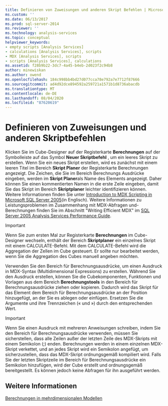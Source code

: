 ```yaml
---
title: Definieren von Zuweisungen und anderen Skript Befehlen | Microsoft-Dokumentation
ms.custom: ''
ms.date: 06/13/2017
ms.prod: sql-server-2014
ms.reviewer: ''
ms.technology: analysis-services
ms.topic: conceptual
helpviewer_keywords:
- empty scripts [Analysis Services]
- calculations [Analysis Services], scripts
- MDX [Analysis Services], scripts
- scripts [Analysis Services], calculations
ms.assetid: f28b9b22-3dc7-4a45-b4eb-2d023f2c94b8
author: minewiskan
ms.author: owend
ms.openlocfilehash: 184c998bb4bd27d077cca78e792a7e7712f87666
ms.sourcegitcommit: ad4d92dce894592a259721a1571b1d8736abacdb
ms.translationtype: MT
ms.contentlocale: de-DE
ms.lasthandoff: 08/04/2020
ms.locfileid: "87620619"
---
```

# <a name="define-assignments-and-other-script-commands"></a>Definieren von Zuweisungen und anderen Skriptbefehlen
  Klicken Sie im Cube-Designer auf der Registerkarte **Berechnungen** auf der Symbolleiste auf das Symbol **Neuer Skriptbefehl** , um ein leeres Skript zu erstellen. Wenn Sie ein neues Skript erstellen, wird es zunächst mit einem leeren Titel im Bereich **Skript Planer** der Registerkarte Berechnungen angezeigt. Die Zeichen, die Sie im Bereich Berechnungs Ausdrücke eingeben, werden im **Skript Planer**als Name des Elements angezeigt. Daher können Sie einen kommentierten Namen in die erste Zeile eingeben, damit Sie das Skript im Bereich **Skriptplaner** leichter identifizieren können. Weitere Informationen finden Sie unter [Introduction to MDX Scripting in Microsoft SQL Server 2005](https://go.microsoft.com/fwlink/?LinkId=81892)(in Englisch). Weitere Informationen zu Leistungsproblemen im Zusammenhang mit MDX-Abfragen und-Berechnungen finden Sie im Abschnitt "Writing Efficient MDX" im [SQL Server 2005 Analysis Services Performance Guide](https://docsbay.net/Microsoft-SQL-Server-2005-Analysis-Services-Performance-Guide).  
  
> [!IMPORTANT]  
>  Wenn Sie zum ersten Mal zur Registerkarte **Berechnungen** im Cube-Designer wechseln, enthält der Bereich **Skriptplaner** ein einzelnes Skript mit einem CALCULATE-Befehl. Mit dem CALCULATE-Befehl wird die Aggregation der Zellen im Cube gesteuert. Er sollte nur bearbeitet werden, wenn Sie die Aggregation des Cubes manuell angeben möchten.  
  
 Verwenden Sie den Bereich für Berechnungsausdrücke, um einen Ausdruck in MDX-Syntax (Multidimensional Expressions) zu erstellen. Während Sie den Ausdruck erstellen, können Sie die Cubekomponenten, Funktionen und Vorlagen aus dem Bereich **Berechnungstools** in den Bereich für Berechnungsausdrücke ziehen oder kopieren. Dadurch wird das Skript für das Element dem Bereich für Berechnungsausdrücke an der Position hinzugefügt, an der Sie es ablegen oder einfügen. Ersetzen Sie die Argumente und ihre Trennzeichen (« und ») durch den entsprechenden Wert.  
  
> [!IMPORTANT]  
>  Wenn Sie einen Ausdruck mit mehreren Anweisungen schreiben, indem Sie den Bereich für Berechnungsausdrücke verwenden, müssen Sie sicherstellen, dass alle Zeilen außer der letzten Zeile des MDX-Skripts mit einem Semikolon (;) enden. Berechnungen werden in einem einzelnen MDX-Skript verkettet, und an jedes Skript wird ein Semikolon angefügt, um sicherzustellen, dass das MDX-Skript ordnungsgemäß kompiliert wird. Falls Sie der letzten Skriptzeile im Bereich für Berechnungsausdrücke ein Semikolon hinzufügen, wird der Cube erstellt und ordnungsgemäß bereitgestellt. Es können jedoch keine Abfragen für ihn ausgeführt werden.  
  
## <a name="see-also"></a>Weitere Informationen  
 [Berechnungen in mehrdimensionalen Modellen](calculations-in-multidimensional-models.md)  
  
  
